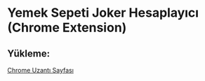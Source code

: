 Yemek Sepeti Joker Hesaplayıcı (Chrome Extension)
============

Yükleme:
-------
[Chrome Uzantı Sayfası](https://chrome.google.com/webstore/detail/yemek-sepeti-joker-hesapl/lnalaimhopocnmenjmlpdopkmgakkknh)